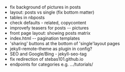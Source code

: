 - fix background of pictures in posts
- layout: posts vs single (fix bottom matter)
- tables in nbposts
- check defaults - related, copycontent
- improvefy teasers for posts -- pictures
- front page layout: showing posts matrix
- index.html -- pagination templates
- 'sharing' buttons at the bottom of 'single'layout pages
- jekyll-remote-theme as plugin in config?
- SEO and Google/Bing - jekyll-seo-tag
- fix redirection of stebas101.github.io
- endpoints for categories e.g. .../tutorials/